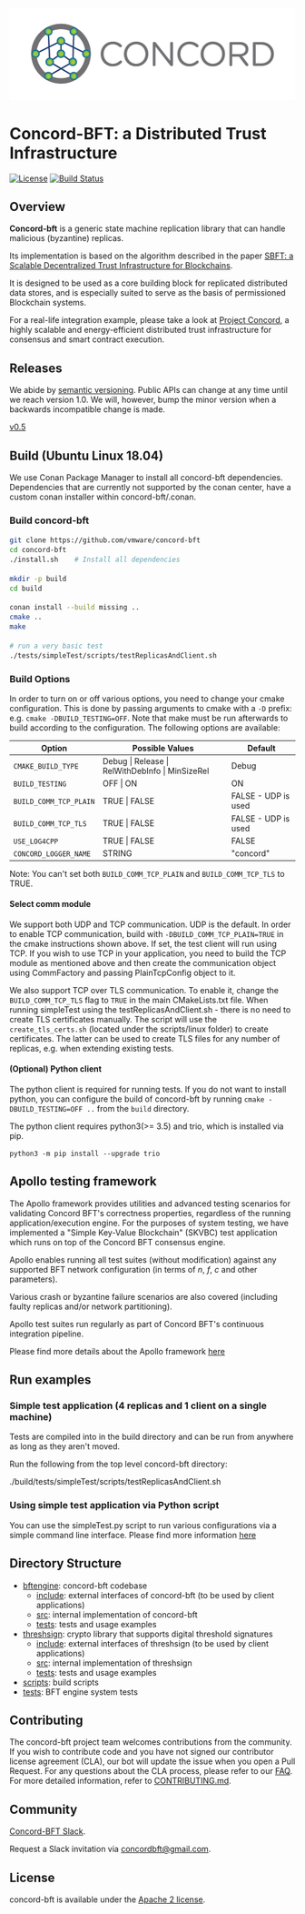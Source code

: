 <img src="logoConcord.png"/>


# Concord-BFT: a Distributed Trust Infrastructure

[![License](https://img.shields.io/badge/License-Apache%202.0-blue.svg)](https://opensource.org/licenses/Apache-2.0)
[![Build Status](https://travis-ci.com/vmware/concord-bft.svg?branch=master)](https://travis-ci.com/vmware/concord-bft)



<!-- ![Concored-bft Logo](TBD) -->

<!-- <img src="TODO.jpg" width="200" height="200" /> -->


## Overview

**Concord-bft** is a generic state machine replication library that can handle malicious (byzantine) replicas.

Its implementation is based on the algorithm described in the paper [SBFT: a Scalable Decentralized Trust Infrastructure for
Blockchains](https://arxiv.org/pdf/1804.01626.pdf).

It is designed to be used as a core building block for replicated distributed data stores, and is especially suited to serve as the basis of permissioned Blockchain systems.

For a real-life integration example, please take a look at [Project Concord](https://github.com/vmware/concord), a highly scalable and energy-efficient distributed trust infrastructure for consensus and smart contract execution.


## Releases

We abide by [semantic versioning](https://semver.org/). Public APIs can change
at any time until we reach version 1.0. We will, however, bump the minor version
when a backwards incompatible change is made.

 [v0.5](https://github.com/vmware/concord-bft/releases/tag/v0.5)

## Build (Ubuntu Linux 18.04)

We use Conan Package Manager to install all concord-bft dependencies.
Dependencies that are currently not supported by the conan center, have a custom conan installer within concord-bft/.conan.


### Build concord-bft

```sh
git clone https://github.com/vmware/concord-bft
cd concord-bft
./install.sh 	# Install all dependencies 

mkdir -p build
cd build

conan install --build missing ..
cmake ..
make

# run a very basic test
./tests/simpleTest/scripts/testReplicasAndClient.sh
```

### Build Options

In order to turn on or off various options, you need to change your cmake configuration. This is
done by passing arguments to cmake with a `-D` prefix: e.g. `cmake -DBUILD_TESTING=OFF`. Note that
make must be run afterwards to build according to the configuration. The following options are
available:

| Option | Possible Values | Default |
| - | - | - |
| `CMAKE_BUILD_TYPE`     | Debug \| Release \| RelWithDebInfo \| MinSizeRel | Debug |
| `BUILD_TESTING`        | OFF \| ON  | ON |
| `BUILD_COMM_TCP_PLAIN` | TRUE \| FALSE | FALSE - UDP is used |
| `BUILD_COMM_TCP_TLS`   | TRUE \| FALSE | FALSE - UDP is used |
| `USE_LOG4CPP`          | TRUE \| FALSE | FALSE |
| `CONCORD_LOGGER_NAME`  | STRING |"concord" |

 Note: You can't set both `BUILD_COMM_TCP_PLAIN` and `BUILD_COMM_TCP_TLS` to TRUE.
 
 
#### Select comm module
We support both UDP and TCP communication. UDP is the default. In order to
enable TCP communication, build with `-DBUILD_COMM_TCP_PLAIN=TRUE` in the cmake
instructions shown above.  If set, the test client will run using TCP. If you
wish to use TCP in your application, you need to build the TCP module as
mentioned above and then create the communication object using CommFactory and
passing PlainTcpConfig object to it.

We also support TCP over TLS communication. To enable it, change the
`BUILD_COMM_TCP_TLS` flag to `TRUE` in the main CMakeLists.txt file. When
running simpleTest using the testReplicasAndClient.sh - there is no need to create TLS certificates manually. The script will use the `create_tls_certs.sh` (located under the scripts/linux folder) to create certificates. The latter can be used to create TLS files for any number of replicas, e.g. when extending existing tests.

#### (Optional) Python client

The python client is required for running tests. If you do not want to install
python, you can configure the build of concord-bft by running `cmake
-DBUILD_TESTING=OFF ..` from the `build` directory.

The python client requires python3(>= 3.5) and trio, which is installed via pip.

    python3 -m pip install --upgrade trio

## Apollo testing framework


The Apollo framework provides utilities and advanced testing scenarios for validating 
Concord BFT's correctness properties, regardless of the running application/execution engine.
For the purposes of system testing, we have implemented a "Simple Key-Value Blockchain" (SKVBC) 
test application which runs on top of the Concord BFT consensus engine.
<br>

Apollo enables running all test suites (without modification) against any supported BFT network 
configuration (in terms of <i>n</i>, <i>f</i>, <i>c</i> and other parameters).
<br>

Various crash or byzantine failure scenarios are also covered 
(including faulty replicas and/or network partitioning).
<br>

Apollo test suites run regularly as part of Concord BFT's continuous integration pipeline.

Please find more details about the Apollo framework [here](tests/apollo/README.md)

## Run examples


### Simple test application (4 replicas and 1 client on a single machine)

Tests are compiled into in the build directory and can be run from anywhere as
long as they aren't moved.

Run the following from the top level concord-bft directory:

   ./build/tests/simpleTest/scripts/testReplicasAndClient.sh

### Using simple test application via Python script

You can use the simpleTest.py script to run various configurations via a simple
command line interface.
Please find more information [here](./tests/simpleTest/README.md)

## Directory Structure


- [bftengine](./bftengine): concord-bft codebase
	- [include](./bftengine/include): external interfaces of concord-bft (to be used by client applications)
	- [src](./bftengine/src): internal implementation of concord-bft
    - [tests](./bftengine/tests): tests and usage examples
- [threshsign](./threshsign): crypto library that supports digital threshold signatures
	- [include](./threshsign/include): external interfaces of threshsign (to be used by client applications)
	- [src](./threshsign/src): internal implementation of threshsign
    - [tests](./threshsign/tests): tests and usage examples
- [scripts](./scripts): build scripts
- [tests](./tests): BFT engine system tests

## Contributing


The concord-bft project team welcomes contributions from the community. If you wish to contribute code and you have not
signed our contributor license agreement (CLA), our bot will update the issue when you open a Pull Request. For any
questions about the CLA process, please refer to our [FAQ](https://cla.vmware.com/faq). For more detailed information,
refer to [CONTRIBUTING.md](CONTRIBUTING.md).

## Community


[Concord-BFT Slack](https://concordbft.slack.com/).

Request a Slack invitation via <concordbft@gmail.com>.

## License

concord-bft is available under the [Apache 2 license](LICENSE).

